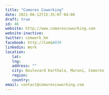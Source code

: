 ```yaml
---
title: "Comores Coworking"
date: 2021-06-12T15:35:07-04:00
draft: true
id: 46
website: http://www.comorescoworking.com
website-inactive: 
twitter: comwork_km
facebook: http://Com&#039
linkedin: Work
location: 
   lat: 
   lng: 
   address: ""
   city: Boulevard Karthala, Moroni, Comores
   region: 
   country: 
email: contact@comorescoworking.com
---
```


